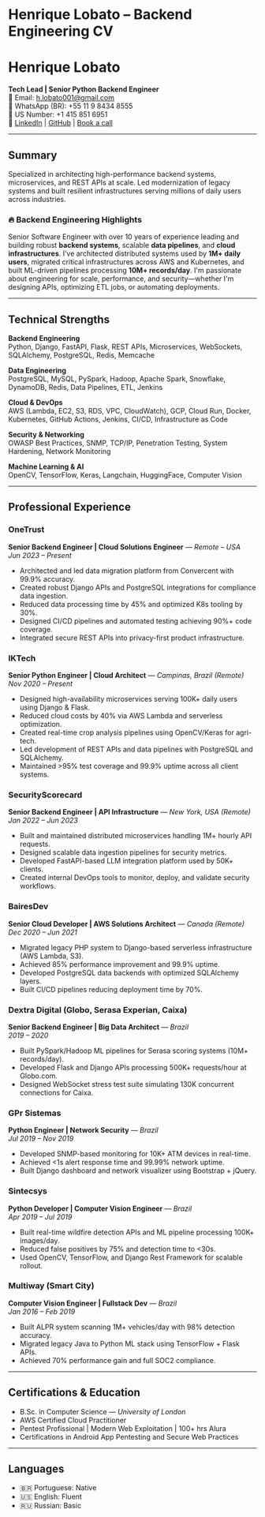 # Henrique Lobato – Backend Engineering CV

# Henrique Lobato

**Tech Lead | Senior Python Backend Engineer**  
📧 Email: h.lobato001@gmail.com  
📱 WhatsApp (BR): +55 11 9 8434 8555  
📱 US Number: +1 415 851 6951  
🔗 [LinkedIn](https://linkedin.com/in/iklobato-sr-python) | [GitHub](https://github.com/iklobato) | [Book a call](https://calendly.com/hlobato/30mincall)

---


## Summary
Specialized in architecting high-performance backend systems, microservices, and REST APIs at scale. Led modernization of legacy systems and built resilient infrastructures serving millions of daily users across industries.

### 🔥 Backend Engineering Highlights


Senior Software Engineer with over 10 years of experience leading and building robust **backend systems**, scalable **data pipelines**, and **cloud infrastructures**. I’ve architected distributed systems used by **1M+ daily users**, migrated critical infrastructures across AWS and Kubernetes, and built ML-driven pipelines processing **10M+ records/day**. I'm passionate about engineering for scale, performance, and security—whether I'm designing APIs, optimizing ETL jobs, or automating deployments.

---

## Technical Strengths

**Backend Engineering**  
Python, Django, FastAPI, Flask, REST APIs, Microservices, WebSockets, SQLAlchemy, PostgreSQL, Redis, Memcache

**Data Engineering**  
PostgreSQL, MySQL, PySpark, Hadoop, Apache Spark, Snowflake, DynamoDB, Redis, Data Pipelines, ETL, Jenkins

**Cloud & DevOps**  
AWS (Lambda, EC2, S3, RDS, VPC, CloudWatch), GCP, Cloud Run, Docker, Kubernetes, GitHub Actions, Jenkins, CI/CD, Infrastructure as Code

**Security & Networking**  
OWASP Best Practices, SNMP, TCP/IP, Penetration Testing, System Hardening, Network Monitoring

**Machine Learning & AI**  
OpenCV, TensorFlow, Keras, Langchain, HuggingFace, Computer Vision

---

## Professional Experience

### OneTrust
**Senior Backend Engineer | Cloud Solutions Engineer** — *Remote – USA*  
*Jun 2023 – Present*

- Architected and led data migration platform from Convercent with 99.9% accuracy.
- Created robust Django APIs and PostgreSQL integrations for compliance data ingestion.
- Reduced data processing time by 45% and optimized K8s tooling by 30%.
- Designed CI/CD pipelines and automated testing achieving 90%+ code coverage.
- Integrated secure REST APIs into privacy-first product infrastructure.
### IKTech
**Senior Python Engineer | Cloud Architect** — *Campinas, Brazil (Remote)*  
*Nov 2020 – Present*

- Designed high-availability microservices serving 100K+ daily users using Django & Flask.
- Reduced cloud costs by 40% via AWS Lambda and serverless optimization.
- Created real-time crop analysis pipelines using OpenCV/Keras for agri-tech.
- Led development of REST APIs and data pipelines with PostgreSQL and SQLAlchemy.
- Maintained >95% test coverage and 99.9% uptime across all client systems.
### SecurityScorecard
**Senior Backend Engineer | API Infrastructure** — *New York, USA (Remote)*  
*Jan 2022 – Jun 2023*

- Built and maintained distributed microservices handling 1M+ hourly API requests.
- Designed scalable data ingestion pipelines for security metrics.
- Developed FastAPI-based LLM integration platform used by 50K+ clients.
- Created internal DevOps tools to monitor, deploy, and validate security workflows.
### BairesDev
**Senior Cloud Developer | AWS Solutions Architect** — *Canada (Remote)*  
*Dec 2020 – Jun 2021*

- Migrated legacy PHP system to Django-based serverless infrastructure (AWS Lambda, S3).
- Achieved 85% performance improvement and 99.9% uptime.
- Developed PostgreSQL data backends with optimized SQLAlchemy layers.
- Built CI/CD pipelines reducing deployment time by 70%.
### Dextra Digital (Globo, Serasa Experian, Caixa)
**Senior Backend Engineer | Big Data Architect** — *Brazil*  
*2019 – 2020*

- Built PySpark/Hadoop ML pipelines for Serasa scoring systems (10M+ records/day).
- Developed Flask and Django APIs processing 500K+ requests/hour at Globo.com.
- Designed WebSocket stress test suite simulating 130K concurrent connections for Caixa.
### GPr Sistemas
**Python Engineer | Network Security** — *Brazil*  
*Jul 2019 – Nov 2019*

- Developed SNMP-based monitoring for 10K+ ATM devices in real-time.
- Achieved <1s alert response time and 99.99% network uptime.
- Built Django dashboard and network visualizer using Bootstrap + jQuery.
### Sintecsys
**Python Developer | Computer Vision Engineer** — *Brazil*  
*Apr 2019 – Jul 2019*

- Built real-time wildfire detection APIs and ML pipeline processing 100K+ images/day.
- Reduced false positives by 75% and detection time to <30s.
- Used OpenCV, TensorFlow, and Django Rest Framework for scalable rollout.
### Multiway (Smart City)
**Computer Vision Engineer | Fullstack Dev** — *Brazil*  
*Jan 2016 – Feb 2019*

- Built ALPR system scanning 1M+ vehicles/day with 98% detection accuracy.
- Migrated legacy Java to Python ML stack using TensorFlow + Flask APIs.
- Achieved 70% performance gain and full SOC2 compliance.


---

## Certifications & Education

- B.Sc. in Computer Science — *University of London*  
- AWS Certified Cloud Practitioner  
- Pentest Profissional | Modern Web Exploitation | 100+ hrs Alura  
- Certifications in Android App Pentesting and Secure Web Practices

---

## Languages

- 🇧🇷 Portuguese: Native  
- 🇺🇸 English: Fluent  
- 🇷🇺 Russian: Basic